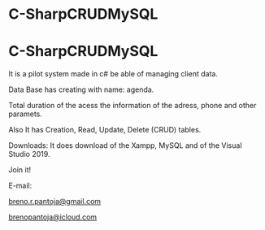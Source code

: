 # C-SharpCRUDMySQL

# C-SharpCRUDMySQL

It is a pilot system made in c# be able of managing client data.

Data Base has creating with name: agenda.

Total duration of the acess the information of the adress, phone and other paramets.

Also It has Creation, Read, Update, Delete (CRUD) tables.

Downloads: It does download of the Xampp, MySQL and of the Visual Studio 2019.


Join it!


E-mail:


breno.r.pantoja@gmail.com

brenopantoja@icloud.com
